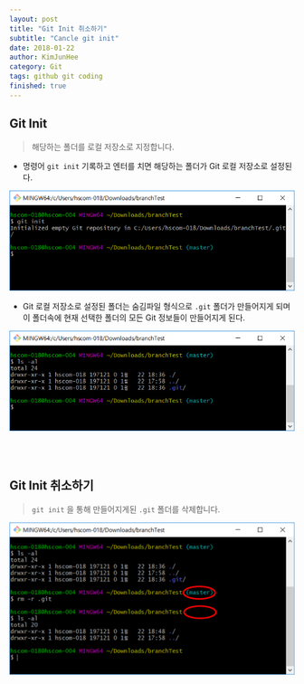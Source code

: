 ```yaml
---
layout: post
title: "Git Init 취소하기"
subtitle: "Cancle git init"
date: 2018-01-22
author: KimJunHee
category: Git
tags: github git coding
finished: true
---
```


## Git Init

> 해당하는 폴더를 로컬 저장소로 지정합니다.

* 명령어 ```git init``` 기록하고 엔터를 치면 해당하는 폴더가 Git 로컬 저장소로 설정된다.

![Git](/img/git_init.png "git init")

* Git 로컬 저장소로 설정된 폴더는 숨김파일 형식으로 ```.git``` 폴더가 만들어지게 되며 이 폴더속에 현재 선택한 폴더의 모든 Git 정보들이 만들어지게 된다.

![Git](/img/git_folder.png "git folder")

<br/><br/>
## Git Init 취소하기

> ```git init``` 을 통해 만들어지게된 ```.git``` 폴더를 삭제합니다.

![Git](/img/git_cancle_init.png "cancle init")
